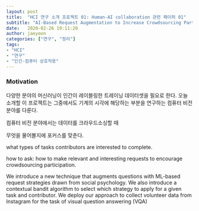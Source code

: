 ```yaml
---
layout: post
title:  "HCI 연구 소개 프로젝트 01: Human-AI collaboration 관련 페이퍼 01"
subtitle: "AI-Based Request Augmentation to Increase Crowdsourcing Participation"
date:   2020-02-26 19:11:20
author: jaeyoon
categories: ["연구", "정리"]
tags:
- "HCI"
- "연구"
- "인간-컴퓨터 상호작용"
---
```




### Motivation

다양한 분야의 머신러닝이 인간이 레이블링한 트레이닝 데이터셋을 필요로 한다. 오늘 소개할 이 프로젝트는 그중에서도 기계의 시각에 해당하는 부분을 연구하는 컴퓨터 비전 분야를 다룬다.

컴퓨터 비전 분야에서는 데이터를 크라우드소싱할 때 

무엇을 물어볼지에 포커스를 맞춘다.

what types of tasks contributors are interested to complete.

how to ask: how to make relevant and interesting requests to encourage crowdsourcing participation.

We introduce a new technique that augments questions with ML-based request strategies drawn from social psychology. We also introduce a contextual bandit algorithm to select which strategy to apply for a given task and contributor. We deploy our approach to collect volunteer data from Instagram for the task of visual question answering (VQA)

